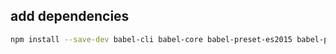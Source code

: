 ## add dependencies

```bash
npm install --save-dev babel-cli babel-core babel-preset-es2015 babel-preset-react
```

